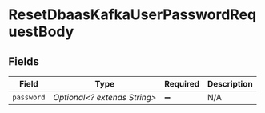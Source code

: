 # ResetDbaasKafkaUserPasswordRequestBody


## Fields

| Field                        | Type                         | Required                     | Description                  |
| ---------------------------- | ---------------------------- | ---------------------------- | ---------------------------- |
| `password`                   | *Optional<? extends String>* | :heavy_minus_sign:           | N/A                          |